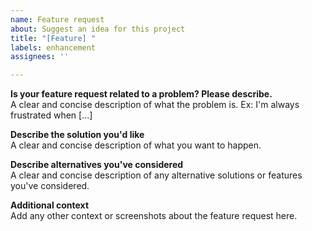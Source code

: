 ```yaml
---
name: Feature request
about: Suggest an idea for this project
title: "[Feature] "
labels: enhancement
assignees: ''

---
```


**Is your feature request related to a problem? Please describe.**  
A clear and concise description of what the problem is. Ex: I'm always frustrated when [...]

**Describe the solution you'd like**  
A clear and concise description of what you want to happen.

**Describe alternatives you've considered**  
A clear and concise description of any alternative solutions or features you've considered.

**Additional context**  
Add any other context or screenshots about the feature request here.
